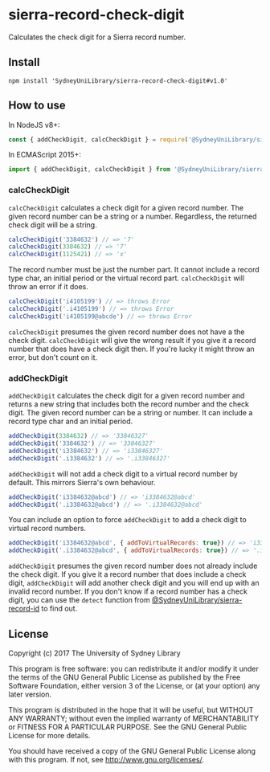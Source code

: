 # sierra-record-check-digit
Calculates the check digit for a Sierra record number.




## Install

```
npm install 'SydneyUniLibrary/sierra-record-check-digit#v1.0'
```



## How to use

In NodeJS v8+:
```js
const { addCheckDigit, calcCheckDigit } = require('@SydneyUniLibrary/sierra-record-check-digit')
```

In ECMAScript 2015+:
```js
import { addCheckDigit, calcCheckDigit } from '@SydneyUniLibrary/sierra-record-check-digit'
```

### calcCheckDigit

`calcCheckDigit` calculates a check digit for a given record number. The given record number can be a string or a number.
Regardless, the returned check digit will be a string.

```js
calcCheckDigit('3384632') // => '7'
calcCheckDigit(3384632) // => '7'
calcCheckDigit(1125421) // => 'x'
``` 

The record number must be just the number part. It cannot include a record type char, an initial period or the
virtual record part. `calcCheckDigit` will throw an error if it does.

```js
calcCheckDigit('i4105199') // => throws Error
calcCheckDigit('.i4105199') // => throws Error
calcCheckDigit('i4105199@abcde') // => throws Error
``` 

`calcCheckDigit` presumes the given record number does not have a the check digit. `calcCheckDigit` will give the wrong
result if you give it a record number that does have a check digit then. If you're lucky it might throw an error, but
don't count on it.

### addCheckDigit

`addCheckDigit` calculates the check digit for a given record number and returns a new string that includes both the
record number and the check digit. The given record number can be a string or number. It can include a record type char
and an initial period.

```js
addCheckDigit(3384632) // => '33846327'
addCheckDigit('3384632') // => '33846327'
addCheckDigit('i3384632') // => 'i33846327'
addCheckDigit('.i3384632') // => '.i33846327'
````

`addCheckDigit` will not add a check digit to a virtual record number by default. This mirrors Sierra's own behaviour.

```js
addCheckDigit('i3384632@abcd') // => 'i3384632@abcd'
addCheckDigit('.i3384632@abcd') // => '.i3384632@abcd'
````

You can include an option to force `addCheckDigit` to add a check digit to virtual record numbers.

```js
addCheckDigit('i3384632@abcd', { addToVirtualRecords: true}) // => 'i33846327@abcd'
addCheckDigit('.i3384632@abcd', { addToVirtualRecords: true}) // => '.i33846327@abcd'
````

`addCheckDigit` presumes the given record number does not already include the check digit. If you give it a record number
that does include a check digit, `addCheckDigit` will add another check digit and you will end up with an invalid record
number. If you don't know if a record number has a check digit, you can use the `detect` function from
[@SydneyUniLibrary/sierra-record-id](https://github.com/SydneyUniLibrary/sierra-record-id) to find out.




## License

Copyright (c) 2017  The University of Sydney Library

This program is free software: you can redistribute it and/or modify
it under the terms of the GNU General Public License as published by
the Free Software Foundation, either version 3 of the License, or
(at your option) any later version.

This program is distributed in the hope that it will be useful,
but WITHOUT ANY WARRANTY; without even the implied warranty of
MERCHANTABILITY or FITNESS FOR A PARTICULAR PURPOSE.  See the
GNU General Public License for more details.

You should have received a copy of the GNU General Public License
along with this program.  If not, see <http://www.gnu.org/licenses/>.
